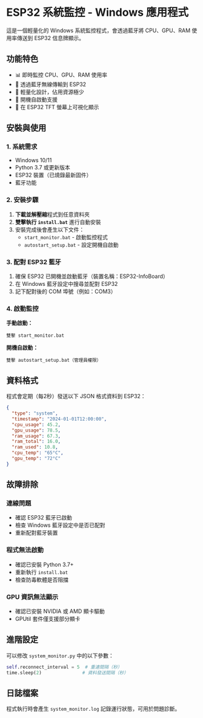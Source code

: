 # ESP32 系統監控 - Windows 應用程式

這是一個輕量化的 Windows 系統監控程式，會透過藍牙將 CPU、GPU、RAM 使用率傳送到 ESP32 信息牌顯示。

## 功能特色

- 📊 即時監控 CPU、GPU、RAM 使用率
- 🔵 透過藍牙無線傳輸到 ESP32
- 🚀 輕量化設計，佔用資源極少
- 🔄 開機自啟動支援
- 📱 在 ESP32 TFT 螢幕上可視化顯示

## 安裝與使用

### 1. 系統需求

- Windows 10/11
- Python 3.7 或更新版本
- ESP32 裝置（已燒錄最新固件）
- 藍牙功能

### 2. 安裝步驟

1. **下載並解壓縮**程式到任意資料夾
2. **雙擊執行 `install.bat`** 進行自動安裝
3. 安裝完成後會產生以下文件：
   - `start_monitor.bat` - 啟動監控程式
   - `autostart_setup.bat` - 設定開機自啟動

### 3. 配對 ESP32 藍牙

1. 確保 ESP32 已開機並啟動藍牙（裝置名稱：ESP32-InfoBoard）
2. 在 Windows 藍牙設定中搜尋並配對 ESP32
3. 記下配對後的 COM 埠號（例如：COM3）

### 4. 啟動監控

**手動啟動：**
```batch
雙擊 start_monitor.bat
```

**開機自啟動：**
```batch
雙擊 autostart_setup.bat（管理員權限）
```

## 資料格式

程式會定期（每2秒）發送以下 JSON 格式資料到 ESP32：

```json
{
  "type": "system",
  "timestamp": "2024-01-01T12:00:00",
  "cpu_usage": 45.2,
  "gpu_usage": 78.5,
  "ram_usage": 67.3,
  "ram_total": 16.0,
  "ram_used": 10.8,
  "cpu_temp": "65°C",
  "gpu_temp": "72°C"
}
```

## 故障排除

### 連線問題
- 確認 ESP32 藍牙已啟動
- 檢查 Windows 藍牙設定中是否已配對
- 重新配對藍牙裝置

### 程式無法啟動
- 確認已安裝 Python 3.7+
- 重新執行 `install.bat`
- 檢查防毒軟體是否阻擋

### GPU 資訊無法顯示
- 確認已安裝 NVIDIA 或 AMD 顯卡驅動
- GPUtil 套件僅支援部分顯卡

## 進階設定

可以修改 `system_monitor.py` 中的以下參數：

```python
self.reconnect_interval = 5  # 重連間隔（秒）
time.sleep(2)               # 資料發送間隔（秒）
```

## 日誌檔案

程式執行時會產生 `system_monitor.log` 記錄運行狀態，可用於問題診斷。